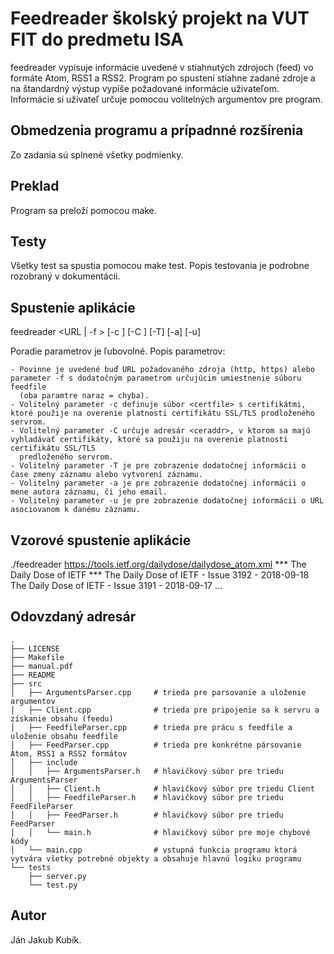 # Feedreader školský projekt na VUT FIT do predmetu ISA 

feedreader vypisuje informácie uvedené v stiahnutých zdrojoch (feed) vo formáte Atom, RSS1 a RSS2.
Program po spustení stiahne zadané zdroje a na štandardný výstup vypíše požadované informácie uživateľom.
Informácie si uživateľ určuje pomocou volitelných argumentov pre program. 

## Obmedzenia programu a prípadnné rozšírenia

Zo zadania sú splnené všetky podmienky.

## Preklad

Program sa preloží pomocou make.

## Testy

Všetky test sa spustia pomocou make test. Popis testovania je podrobne rozobraný v dokumentácii.

## Spustenie aplikácie

feedreader <URL | -f <feedfile>> [-c <certfile>] [-C <certaddr>] [-T] [-a] [-u]

Poradie parametrov je ľubovolné. Popis parametrov:

    - Povinne je uvedené buď URL požadovaného zdroja (http, https) alebo parameter -f s dodatočným parametrom určujúcim umiestnenie súboru feedfile 
      (oba paramtre naraz = chyba).
    - Volitelný parameter -c definuje súbor <certfile> s certifikátmi, ktoré použije na overenie platnosti certifikátu SSL/TLS prodloženého servrom.
    - Volitelný parameter -C určuje adresár <ceraddr>, v ktorom sa majú vyhladávať certifikáty, ktoré sa použiju na overenie platnosti certifikátu SSL/TLS
      predloženého servrom.
    - Volitelný parameter -T je pre zobrazenie dodatočnej informácii o čase zmeny záznamu alebo vytvorení záznamu.
    - Volitelný parameter -a je pre zobrazenie dodatočnej informácii o mene autora záznamu, či jeho email.
    - Volitelný parameter -u je pre zobrazenie dodatočnej informácii o URL asociovanom k danému záznamu.

## Vzorové spustenie aplikácie 

./feedreader https://tools.ietf.org/dailydose/dailydose_atom.xml
\*\*\* The Daily Dose of IETF \*\*\*
The Daily Dose of IETF - Issue 3192 - 2018-09-18
The Daily Dose of IETF - Issue 3191 - 2018-09-17
...

## Odovzdaný adresár
    .
    ├── LICENSE
    ├── Makefile
    ├── manual.pdf
    ├── README
    ├── src
    │   ├── ArgumentsParser.cpp     # trieda pre parsovanie a uloženie argumentov
    │   ├── Client.cpp              # trieda pre pripojenie sa k servru a získanie obsahu (feedu)
    │   ├── FeedfileParser.cpp      # trieda pre prácu s feedfile a uloženie obsahu feedfile
    │   ├── FeedParser.cpp          # trieda pre konkrétne pársovanie Atom, RSS1 a RSS2 formátov
    │   ├── include                     
    │   │   ├── ArgumentsParser.h   # hlavičkový súbor pre triedu ArgumentsParser
    │   │   ├── Client.h            # hlavičkový súbor pre triedu Client
    │   │   ├── FeedfileParser.h    # hlavičkový súbor pre triedu FeedFileParser
    │   │   ├── FeedParser.h        # hlavičkový súbor pre triedu FeedParser
    │   │   └── main.h              # hlavičkový súbor pre moje chybové kódy
    │   └── main.cpp                # vstupná funkcia programu ktorá vytvára všetky potrebné objekty a obsahuje hlavnú logiku programu
    └── tests       
        ├── server.py   
        └── test.py         

## Autor
Ján Jakub Kubík.



